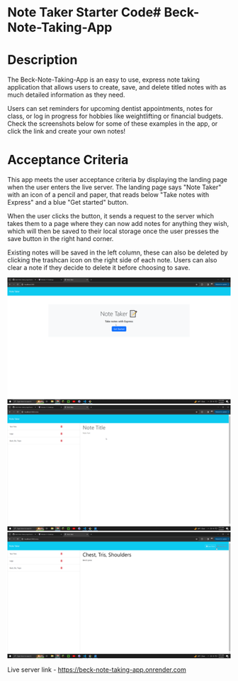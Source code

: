 # Note Taker Starter Code# Beck-Note-Taking-App

# Description 
The Beck-Note-Taking-App is an easy to use, express note taking application that allows users to create, save, and delete titled notes with as much detailed information as they need. 

Users can set reminders for upcoming  dentist appointments, notes for class, or log in progress for hobbies like weightlifting or financial budgets. Check the screenshots below for some of these examples in the app, or click the link and create your own notes! 

# Acceptance Criteria 

This app meets the user acceptance criteria by displaying the landing page when the user enters the live server. The landing page says "Note Taker" with an icon of a pencil and paper, that reads below "Take notes with Express" and a blue "Get started" button. 

When the user clicks the button, it sends a request to the server which takes them to a page where they can now add notes for anything they wish, which will then be saved to their local storage once the user presses the save button in the right hand corner. 

Existing notes will be saved in the left column, these can also be deleted by clicking the trashcan icon on the right side of each note. Users can also clear a note if they decide to delete it before choosing to save. 

![SS 1](<Note App 1.png>)
![SS 2](<Note app 2.png>)
![SS 3](<Note app 3.png>)

Live server link - https://beck-note-taking-app.onrender.com
 